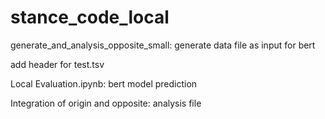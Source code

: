 # stance_code_local
generate_and_analysis_opposite_small: generate data file as input for bert

add header for test.tsv

Local Evaluation.ipynb: bert model prediction

Integration of origin and opposite: analysis file